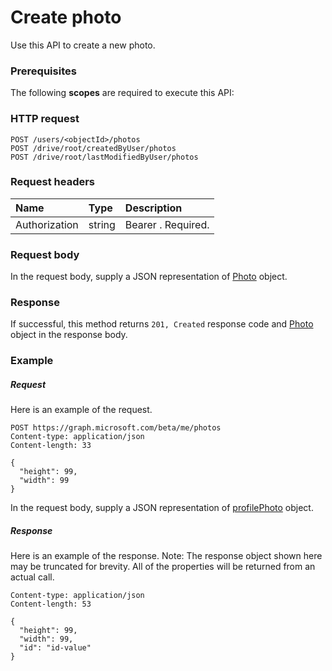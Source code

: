 # Create photo

Use this API to create a new photo.
### Prerequisites
The following **scopes** are required to execute this API: 
### HTTP request
<!-- { "blockType": "ignored" } -->
```http
POST /users/<objectId>/photos
POST /drive/root/createdByUser/photos
POST /drive/root/lastModifiedByUser/photos

```
### Request headers
| Name       | Type | Description|
|:---------------|:--------|:----------|
| Authorization  | string  | Bearer <token>. Required. |

### Request body
In the request body, supply a JSON representation of [Photo](../resources/photo.md) object.


### Response
If successful, this method returns `201, Created` response code and [Photo](../resources/photo.md) object in the response body.

### Example
##### Request
Here is an example of the request.
<!-- {
  "blockType": "request",
  "name": "create_profilephoto_from_user"
}-->
```http
POST https://graph.microsoft.com/beta/me/photos
Content-type: application/json
Content-length: 33

{
  "height": 99,
  "width": 99
}
```
In the request body, supply a JSON representation of [profilePhoto](../resources/profilephoto.md) object.
##### Response
Here is an example of the response. Note: The response object shown here may be truncated for brevity. All of the properties will be returned from an actual call.
<!-- {
  "blockType": "response",
  "truncated": true,
  "@odata.type": "microsoft.graph.profilephoto"
} -->
```http
Content-type: application/json
Content-length: 53

{
  "height": 99,
  "width": 99,
  "id": "id-value"
}
```

<!-- uuid: 8fcb5dbc-d5aa-4681-8e31-b001d5168d79
2015-10-25 14:57:30 UTC -->
<!-- {
  "type": "#page.annotation",
  "description": "Create photo",
  "keywords": "",
  "section": "documentation",
  "tocPath": ""
}-->